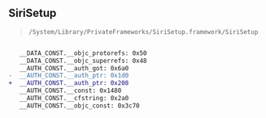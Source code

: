## SiriSetup

> `/System/Library/PrivateFrameworks/SiriSetup.framework/SiriSetup`

```diff

   __DATA_CONST.__objc_protorefs: 0x50
   __DATA_CONST.__objc_superrefs: 0x48
   __AUTH_CONST.__auth_got: 0x6a0
-  __AUTH_CONST.__auth_ptr: 0x1d0
+  __AUTH_CONST.__auth_ptr: 0x208
   __AUTH_CONST.__const: 0x1480
   __AUTH_CONST.__cfstring: 0x2a0
   __AUTH_CONST.__objc_const: 0x3c70

```
